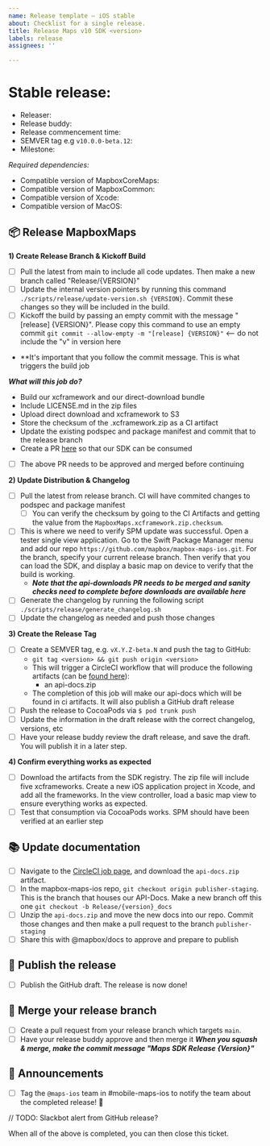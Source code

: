 ```yaml
---
name: Release template — iOS stable
about: Checklist for a single release.
title: Release Maps v10 SDK <version>
labels: release
assignees: ''

---
```


# Stable release: <version>

- Releaser:
- Release buddy:
- Release commencement time:
- SEMVER tag e.g `v10.0.0-beta.12`:
- Milestone:

_Required dependencies:_

- Compatible version of MapboxCoreMaps:
- Compatible version of MapboxCommon:
- Compatible version of Xcode:
- Compatible version of MacOS:

## 📦 Release MapboxMaps

**1) Create Release Branch & Kickoff Build**

- [ ] Pull the latest from main to include all code updates. Then make a new branch called "Release/{VERSION}"
- [ ] Update the internal version pointers by running this command `./scripts/release/update-version.sh {VERSION}`. Commit these changes so they will be included in the build.
- [ ] Kickoff the build by passing an empty commit with the message "[release] {VERSION}". Please copy this command to use an empty commit `git commit --allow-empty -m "[release] {VERSION}"` <-- do not include the "v" in version here
- **It's important that you follow the commit message. This is what triggers the build job

***What will this job do?***

- Build our xcframework and our direct-download bundle
- Include LICENSE.md in the zip files
- Upload direct download and xcframework to S3
- Store the checksum of the .xcframework.zip as a CI artifact
- Update the existing podspec and package manifest and commit that to the release branch
- Create a PR [here](https://github.com/mapbox/api-downloads/pulls) so that our SDK can be consumed
- [ ] The above PR needs to be approved and merged before continuing

**2) Update Distribution & Changelog**

- [ ] Pull the latest from release branch. CI will have commited changes to podspec and package manifest
    - [ ] You can verify the checksum by going to the CI Artifacts and getting the value from the `MapboxMaps.xcframework.zip.checksum`. 
- [ ] This is where we need to verify SPM update was successful. Open a tester single view application. Go to the Swift Package Manager menu and add our repo `https://github.com/mapbox/mapbox-maps-ios.git`. For the branch, specify your current release branch. Then verify that you can load the SDK, and display a basic map on device to verify that the build is working.
    - ***Note that the api-downloads PR needs to be merged and sanity checks need to complete before downloads are available here***
- [ ] Generate the changelog by running the following script `./scripts/release/generate_changelog.sh`
- [ ] Update the changelog as needed and push those changes

**3) Create the Release Tag**

- [ ] Create a SEMVER tag, e.g. `vX.Y.Z-beta.N` and push the tag to GitHub: 
    - `git tag <version> && git push origin <version>`
    - This will trigger a CircleCI workflow that will produce the following artifacts (can be [found here](https://app.circleci.com/pipelines/github/mapbox/mapbox-maps-ios)):
        - an api-docs.zip
	- The completion of this job will make our api-docs which will be found in ci artifacts. It will also publish a GitHub draft release
- [ ] Push the release to CocoaPods via `$ pod trunk push`
- [ ] Update the information in the draft release with the correct changelog, versions, etc
- [ ] Have your release buddy review the draft release, and save the draft. You will publish it in a later step.

**4) Confirm everything works as expected**

- [ ] Download the artifacts from the SDK registry. The zip file will include five xcframeworks. Create a new iOS application project in Xcode, and add all the frameworks. In the view controller, load a basic map view to ensure everything works as expected.
- [ ] Test that consumption via CocoaPods works. SPM should have been verified at an earlier step

## 📚 Update documentation

- [ ] Navigate to the [CircleCI job page](https://app.circleci.com/pipelines/github/mapbox/mapbox-maps-ios), and download the `api-docs.zip` artifact.
- [ ] In the mapbox-maps-ios repo, `git checkout origin publisher-staging`. This is the branch that houses our API-Docs. Make a new branch off this one `git checkout -b Release/{version}_docs`
- [ ] Unzip the `api-docs.zip` and move the new docs into our repo. Commit those changes and then make a pull request to the branch `publisher-staging`
- [ ] Share this with @mapbox/docs to approve and prepare to publish

## 🚢 Publish the release

- [ ] Publish the GitHub draft. The release is now done!

## 🚢 Merge your release branch

- [ ] Create a pull request from your release branch which targets `main`.
- [ ] Have your release buddy approve and then merge it
***When you squash & merge, make the commit message "Maps SDK Release {Version}"***

## 📣 Announcements

- [ ] Tag the `@maps-ios` team in #mobile-maps-ios to notify the team about the completed release! 🎉

// TODO: Slackbot alert from GitHub release?

When all of the above is completed, you can then close this ticket.
